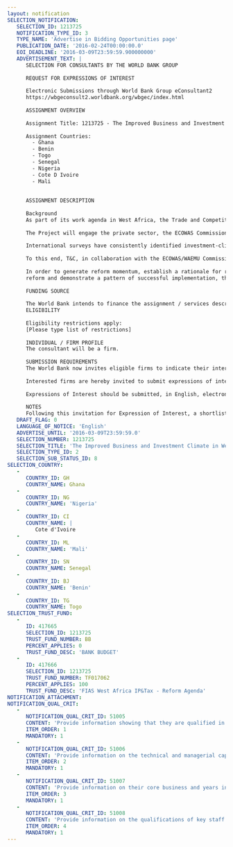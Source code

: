 ```yaml
---
layout: notification
SELECTION_NOTIFICATION: 
   SELECTION_ID: 1213725
   NOTIFICATION_TYPE_ID: 3
   TYPE_NAME: 'Advertise in Bidding Opportunities page'
   PUBLICATION_DATE: '2016-02-24T00:00:00.0'
   EOI_DEADLINE: '2016-03-09T23:59:59.900000000'
   ADVERTISEMENT_TEXT: |
      SELECTION FOR CONSULTANTS BY THE WORLD BANK GROUP
      
      REQUEST FOR EXPRESSIONS OF INTEREST
      
      Electronic Submissions through World Bank Group eConsultant2
      https://wbgeconsult2.worldbank.org/wbgec/index.html
      
      ASSIGNMENT OVERVIEW
      
      Assignment Title: 1213725 - The Improved Business and Investment Climate in West Africa Project (Investment Policy (IP) Project)-Consultancy to Prepare Case Studies on Investment Policy Reforms
      
      Assignment Countries:
        - Ghana
        - Benin
        - Togo
        - Senegal
        - Nigeria
        - Cote D Ivoire 
        - Mali
      
      
      ASSIGNMENT DESCRIPTION
      
      Background
      As part of its work agenda in West Africa, the Trade and Competitiveness Global Practice (T&C) of the World Bank Group (WBG) is implementing an Investment Policy (IP) Project financed by the European Union (EU). Implementation of this technical assistance project was launched in May 2014 and is expected to be implemented until December 2018. 
      
      The Project will engage the private sector, the ECOWAS Commission, and the ECOWAS Member States by using a practical framework and mechanism that will identify, address, and monitor the elimination of barriers impeding cross-border investments. On the national level, the Project will implement reforms on the applicable IP issues, such as market access, procedural investment admission, investment incentives, performance requirements, and sectoral policies, to encourage and ease the flow of intra- and extra-regional foreign direct investment (FDI) into the ECOWAS common market. 
      
      International surveys have consistently identified investment-climate (IC) constraints (e.g., access to finance), including IP  obstacles (i.e., investment-entry barriers), as the primary impediments in West Africa that adversely affect foreign, regional, and local investors, particularly small and medium-size enterprises (SMEs) and service providers. These restraints  which not only inhibit foreign direct investment (FDI) and job-creation potential, but also exacerbate poverty levels in the region  are attributable to several market and regulatory failures that require a proactive reform approach. It has been documented that implementation of reforms to address these regulatory failures can have a positive impact on cross-border investment flows. 
      
      To this end, T&C, in collaboration with the ECOWAS/WAEMU Commissions, the ECOWAS Member States, and private-sector business associations, has designed a Scorecard Tool to promote cross-border IP/IC reforms in the region. The Scorecard Tool is based on the Scorecard Methodology that was approved by the ECOWAS/WAEMU Commissions, the ECOWAS Member States, the EU and the WBG. A major purpose of the Scorecard is to initiate and monitor the national IP/IC reform process by first evaluating the relevant national investment framework and then highlighting those Member State reforms that are required to achieve a greater openness for regional investment.
      
      In order to generate reform momentum, establish a rationale for reform and demonstrate a pattern of successful implementation, the Project will prepare a series of reform case studies that identify and summarize the rationale for undertaking specific IP reforms. These case studies will be used to complement the Regional Scorecard Tool and will form a critical part of the regional peer-to-peer learning process to foster coherent best practice solutions across the ECOWAS region.
      reform and demonstrate a pattern of successful implementation, the Project will prepare a series of reform case studies that identify and and summarize the rationale for undertaking specific IP reforms. These case studies will be used to complement a Regional Reform Scorecard Tool and peer to peer learning. The objective of this assignement will be to complete these case studies. 
      
      FUNDING SOURCE
      
      The World Bank intends to finance the assignment / services described below.
      ELIGIBILITY
      
      Eligibility restrictions apply:
      [Please type list of restrictions]
      
      INDIVIDUAL / FIRM PROFILE
      The consultant will be a firm. 
      
      SUBMISSION REQUIREMENTS
      The World Bank now invites eligible firms to indicate their interest in providing the services.  Interested firms must provide information indicating that they are qualified to perform the services (brochures, description of similar assignments, experience in similar conditions, availability of appropriate skills among staff, etc. for firms; CV and cover letter for individuals).  Please note that the total size of all attachments should be less than 5MB.  Consultants may associate to enhance their qualifications.
      
      Interested firms are hereby invited to submit expressions of interest.
      
      Expressions of Interest should be submitted, in English, electronically through World Bank Group eTendering (https://wbgeconsult2.worldbank.org/wbgec/index.html)
      
      NOTES
      Following this invitation for Expression of Interest, a shortlist of qualified firms will be formally invited to submit proposals.  Shortlisting and selection will be subject to the availability of funding.
   DRAFT_FLAG: 0
   LANGUAGE_OF_NOTICE: 'English'
   ADVERTISE_UNTIL: '2016-03-09T23:59:59.0'
   SELECTION_NUMBER: 1213725
   SELECTION_TITLE: 'The Improved Business and Investment Climate in West Africa Project (Investment Policy (IP) Project)-Consultancy to Prepare Case Studies on Investment Policy Reforms'
   SELECTION_TYPE_ID: 2
   SELECTION_SUB_STATUS_ID: 8
SELECTION_COUNTRY: 
   - 
      COUNTRY_ID: GH
      COUNTRY_NAME: Ghana
   - 
      COUNTRY_ID: NG
      COUNTRY_NAME: 'Nigeria'
   - 
      COUNTRY_ID: CI
      COUNTRY_NAME: |
         Cote d'Ivoire
   - 
      COUNTRY_ID: ML
      COUNTRY_NAME: 'Mali'
   - 
      COUNTRY_ID: SN
      COUNTRY_NAME: Senegal
   - 
      COUNTRY_ID: BJ
      COUNTRY_NAME: 'Benin'
   - 
      COUNTRY_ID: TG
      COUNTRY_NAME: Togo
SELECTION_TRUST_FUND: 
   - 
      ID: 417665
      SELECTION_ID: 1213725
      TRUST_FUND_NUMBER: BB
      PERCENT_APPLIES: 0
      TRUST_FUND_DESC: 'BANK BUDGET'
   - 
      ID: 417666
      SELECTION_ID: 1213725
      TRUST_FUND_NUMBER: TF017062
      PERCENT_APPLIES: 100
      TRUST_FUND_DESC: 'FIAS West Africa IP&Tax - Reform Agenda'
NOTIFICATION_ATTACHMENT: 
NOTIFICATION_QUAL_CRIT: 
   - 
      NOTIFICATION_QUAL_CRIT_ID: 51005
      CONTENT: 'Provide information showing that they are qualified in the field of the assignment.'
      ITEM_ORDER: 1
      MANDATORY: 1
   - 
      NOTIFICATION_QUAL_CRIT_ID: 51006
      CONTENT: 'Provide information on the technical and managerial capabilities of the firm.'
      ITEM_ORDER: 2
      MANDATORY: 1
   - 
      NOTIFICATION_QUAL_CRIT_ID: 51007
      CONTENT: 'Provide information on their core business and years in business.'
      ITEM_ORDER: 3
      MANDATORY: 1
   - 
      NOTIFICATION_QUAL_CRIT_ID: 51008
      CONTENT: 'Provide information on the qualifications of key staff.'
      ITEM_ORDER: 4
      MANDATORY: 1
---
```

